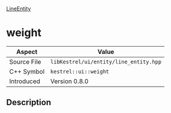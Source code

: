 [LineEntity](index)
# weight
| Aspect | Value |
| --- | --- |
| Source File | `libKestrel/ui/entity/line_entity.hpp` |
| C++ Symbol | `kestrel::ui::weight` |
| Introduced | Version 0.8.0 |
## Description

